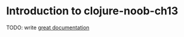 # Introduction to clojure-noob-ch13

TODO: write [great documentation](http://jacobian.org/writing/what-to-write/)

